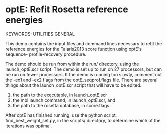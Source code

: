 # optE: Refit Rosetta reference energies

KEYWORDS: UTILITIES GENERAL

This demo contains the input files and command lines
necessary to refit the reference energies for the
Talaris2013 score function using optE's sequence-
profile-recovery procedure.

The demo should be run from within the
  run/
directory, using the launch_optE.scr script.  The
demo is set up to run on 27 processors, but can be
run on fewer processors.  If the demo is running
too slowly, comment out the -ex1 and -ex2 flags
from the optE_seqprof.flags file. There  are several
things about the launch_optE.scr script that will have
to be edited.

1) the path to the executable, in launch_optE.scr
2) the mpi launch command, in launch_optE.scr, and
3) the path to the rosetta database, in score.flags

After optE has finished running, use the python script,
find_best_weight_set.py, in the
  scripts/
directory, to determine which of the iterations was
optimal.
